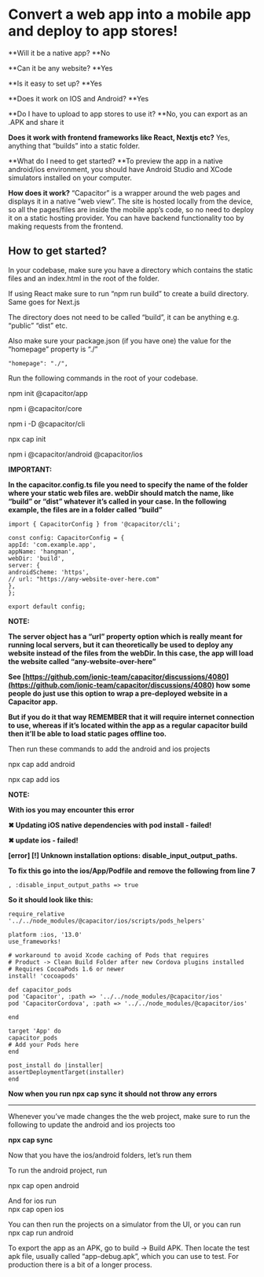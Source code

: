 # **Convert a web app into a mobile app and deploy to app stores!**

**Will it be a native app? **No

**Can it be any website? **Yes

**Is it easy to set up? **Yes

**Does it work on IOS and Android? **Yes

**Do I have to upload to app stores to use it? **No, you can export as an .APK and share it

**Does it work with frontend frameworks like React, Nextjs etc?** Yes, anything that “builds” into a static folder.

**What do I need to get started? **To preview the app in a native android/ios environment, you should have Android Studio and XCode simulators installed on your computer.

**How does it work?** “Capacitor” is a wrapper around the web pages and displays it in a native ”web view”. The site is hosted locally from the device, so all the pages/files are inside the mobile app’s code, so no need to deploy it on a static hosting provider. You can have backend functionality too by making requests from the frontend.


## **How to get started?**

In your codebase, make sure you have a directory which contains the static files and an index.html in the root of the folder.

If using React make sure to run “npm run build” to create a build directory. Same goes for Next.js

The directory does not need to be called “build”, it can be anything e.g. “public” “dist” etc.

Also make sure your package.json (if you have one) the value for the “homepage” property is “./”


```
"homepage": "./",
```


Run the following commands in the root of your codebase.

npm init @capacitor/app

npm i @capacitor/core

npm i -D @capacitor/cli

npx cap init

npm i @capacitor/android @capacitor/ios

**IMPORTANT:**

**In the capacitor.config.ts file you need to specify the name of the folder where your static web files are. webDir should match the name, like “build” or “dist” whatever it’s called in your case. In the following example, the files are in a folder called “build”**


```
import { CapacitorConfig } from '@capacitor/cli';

const config: CapacitorConfig = {
appId: 'com.example.app',
appName: 'hangman',
webDir: 'build',
server: {
androidScheme: 'https',
// url: "https://any-website-over-here.com"
},
};

export default config;
```


**NOTE:**

**The server object has a “url” property option which is really meant for running local servers, but it can theoretically be used to deploy any website instead of the files from the webDir. In this case, the app will load the website called “any-website-over-here”**

**See [https://github.com/ionic-team/capacitor/discussions/4080](https://github.com/ionic-team/capacitor/discussions/4080) how some people do just use this option to wrap a pre-deployed website in a Capacitor app.**

**But if you do it that way REMEMBER that it will require internet connection to use, whereas if it’s located within the app as a regular capacitor build then it’ll be able to load static pages offline too.**

Then run these commands to add the android and ios projects

npx cap add android

npx cap add ios

**NOTE:**

**With ios you may encounter this error**

**✖ Updating iOS native dependencies with pod install - failed!**

**✖ update ios - failed!**

**[error] [!] Unknown installation options: disable_input_output_paths.**

**To fix this go into the ios/App/Podfile and remove the following from line 7**


```
, :disable_input_output_paths => true
```


**So it should look like this:**


```
require_relative '../../node_modules/@capacitor/ios/scripts/pods_helpers'

platform :ios, '13.0'
use_frameworks!

# workaround to avoid Xcode caching of Pods that requires
# Product -> Clean Build Folder after new Cordova plugins installed
# Requires CocoaPods 1.6 or newer
install! 'cocoapods'

def capacitor_pods
pod 'Capacitor', :path => '../../node_modules/@capacitor/ios'
pod 'CapacitorCordova', :path => '../../node_modules/@capacitor/ios'

end

target 'App' do
capacitor_pods
# Add your Pods here
end

post_install do |installer|
assertDeploymentTarget(installer)
end
```


**Now when you run npx cap sync it should not throw any errors**

** **

Whenever you’ve made changes the the web project, make sure to run the following to update the android and ios projects too

**npx cap sync**

Now that you have the ios/android folders, let’s run them

To run the android project, run 

npx cap open android

And for ios run \
npx cap open ios

You can then run the projects on a simulator from the UI, or you can run \
npx cap run android

To export the app as an APK, go to build -> Build APK. Then locate the test apk file, usually called “app-debug.apk”, which you can use to test. For production there is a bit of a longer process.
